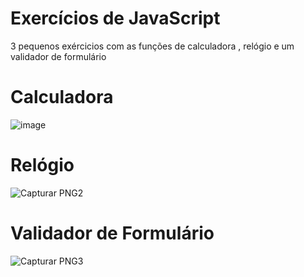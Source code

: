 # Exercícios de JavaScript
3 pequenos exércicios  com as funções de calculadora , relógio e um validador de formulário



# Calculadora   
![image](https://user-images.githubusercontent.com/86433407/191068512-74ca289b-0d5d-4821-9705-d462cf1175cd.png)

# Relógio 
![Capturar PNG2](https://user-images.githubusercontent.com/86433407/191068761-ecf0c1c0-3432-4f01-89d3-0f7148e5f248.PNG)

# Validador de Formulário
![Capturar PNG3](https://user-images.githubusercontent.com/86433407/191068955-79674b01-fde5-44c3-9715-77200de7f1b5.PNG)
 
